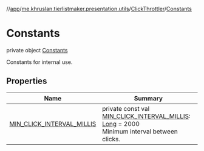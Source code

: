 //[app](../../../../index.md)/[me.khruslan.tierlistmaker.presentation.utils](../../index.md)/[ClickThrottler](../index.md)/[Constants](index.md)

# Constants

private object [Constants](index.md)

Constants for internal use.

## Properties

| Name | Summary |
|---|---|
| [MIN_CLICK_INTERVAL_MILLIS](-m-i-n_-c-l-i-c-k_-i-n-t-e-r-v-a-l_-m-i-l-l-i-s.md) | private const val [MIN_CLICK_INTERVAL_MILLIS](-m-i-n_-c-l-i-c-k_-i-n-t-e-r-v-a-l_-m-i-l-l-i-s.md): [Long](https://kotlinlang.org/api/latest/jvm/stdlib/kotlin/-long/index.html) = 2000<br>Minimum interval between clicks. |
